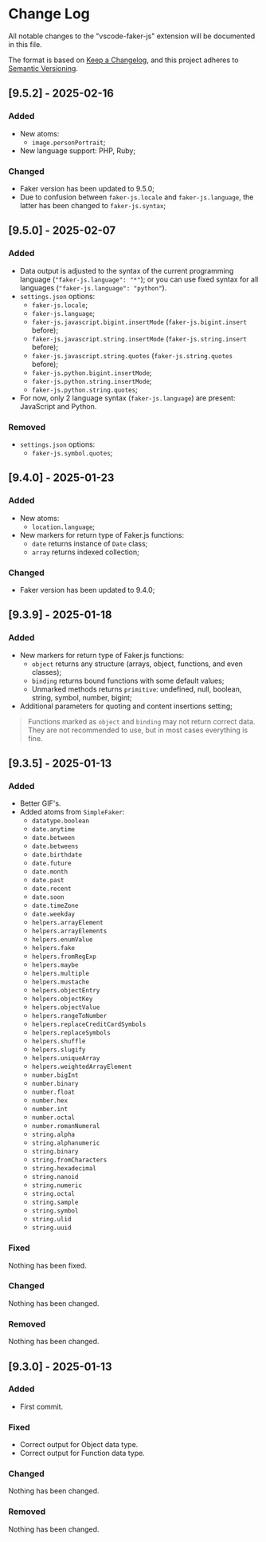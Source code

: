 # Change Log

All notable changes to the "vscode-faker-js" extension will be documented in this file.

The format is based on [Keep a Changelog](https://keepachangelog.com/en/1.1.0/),
and this project adheres to [Semantic Versioning](https://semver.org/spec/v2.0.0.html).

## [9.5.2] - 2025-02-16

### Added

-   New atoms:
    -   `image.personPortrait`;
-   New language support: PHP, Ruby;

### Changed

-   Faker version has been updated to 9.5.0;
-   Due to confusion between `faker-js.locale` and `faker-js.language`, the latter has been changed to `faker-js.syntax`;

## [9.5.0] - 2025-02-07

### Added

-   Data output is adjusted to the syntax of the current programming language (`"faker-js.language": "*"`); or you can use fixed syntax for all languages (`"faker-js.language": "python"`).
-   `settings.json` options:
    -   `faker-js.locale`;
    -   `faker-js.language`;
    -   `faker-js.javascript.bigint.insertMode` (`faker-js.bigint.insert` before);
    -   `faker-js.javascript.string.insertMode` (`faker-js.string.insert` before);
    -   `faker-js.javascript.string.quotes` (`faker-js.string.quotes` before);
    -   `faker-js.python.bigint.insertMode`;
    -   `faker-js.python.string.insertMode`;
    -   `faker-js.python.string.quotes`;
-   For now, only 2 language syntax (`faker-js.language`) are present: JavaScript and Python.

### Removed

-   `settings.json` options:
    -   `faker-js.symbol.quotes`;

## [9.4.0] - 2025-01-23

### Added

-   New atoms:
    -   `location.language`;
-   New markers for return type of Faker.js functions:
    -   `date` returns instance of `Date` class;
    -   `array` returns indexed collection;

### Changed

-   Faker version has been updated to 9.4.0;

## [9.3.9] - 2025-01-18

### Added

-   New markers for return type of Faker.js functions:
    -   `object` returns any structure (arrays, object, functions, and even classes);
    -   `binding` returns bound functions with some default values;
    -   Unmarked methods returns `primitive`: undefined, null, boolean, string, symbol, number, bigint;
-   Additional parameters for quoting and content insertions setting;

> Functions marked as `object` and `binding` may not return correct data.
> They are not recommended to use, but in most cases everything is fine.

## [9.3.5] - 2025-01-13

### Added

-   Better GIF's.
-   Added atoms from `SimpleFaker`:
    -   `datatype.boolean`
    -   `date.anytime`
    -   `date.between`
    -   `date.betweens`
    -   `date.birthdate`
    -   `date.future`
    -   `date.month`
    -   `date.past`
    -   `date.recent`
    -   `date.soon`
    -   `date.timeZone`
    -   `date.weekday`
    -   `helpers.arrayElement`
    -   `helpers.arrayElements`
    -   `helpers.enumValue`
    -   `helpers.fake`
    -   `helpers.fromRegExp`
    -   `helpers.maybe`
    -   `helpers.multiple`
    -   `helpers.mustache`
    -   `helpers.objectEntry`
    -   `helpers.objectKey`
    -   `helpers.objectValue`
    -   `helpers.rangeToNumber`
    -   `helpers.replaceCreditCardSymbols`
    -   `helpers.replaceSymbols`
    -   `helpers.shuffle`
    -   `helpers.slugify`
    -   `helpers.uniqueArray`
    -   `helpers.weightedArrayElement`
    -   `number.bigInt`
    -   `number.binary`
    -   `number.float`
    -   `number.hex`
    -   `number.int`
    -   `number.octal`
    -   `number.romanNumeral`
    -   `string.alpha`
    -   `string.alphanumeric`
    -   `string.binary`
    -   `string.fromCharacters`
    -   `string.hexadecimal`
    -   `string.nanoid`
    -   `string.numeric`
    -   `string.octal`
    -   `string.sample`
    -   `string.symbol`
    -   `string.ulid`
    -   `string.uuid`

### Fixed

Nothing has been fixed.

### Changed

Nothing has been changed.

### Removed

Nothing has been changed.

## [9.3.0] - 2025-01-13

### Added

-   First commit.

### Fixed

-   Correct output for Object data type.
-   Correct output for Function data type.

### Changed

Nothing has been changed.

### Removed

Nothing has been changed.

